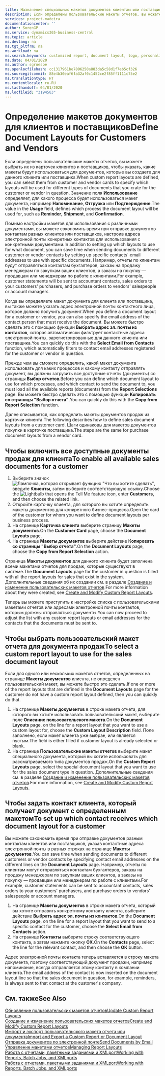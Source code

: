 ```yaml
---
title: Назначение специальных макетов документов клиентам или поставщикам | Microsoft Docs
description: Если определены пользовательские макеты отчетов, вы можете выбрать их из карточек клиентов и поставщиков, чтобы указать, что выбранные макеты будут использоваться для документов, которые вы создаете для данного клиента или поставщика.
services: project-madeira
documentationcenter: ''
author: SorenGP
ms.service: dynamics365-business-central
ms.topic: article
ms.devlang: na
ms.tgt_pltfrm: na
ms.workload: na
ms.search.keywords: customized report, document layout, logo, personalize
ms.date: 04/01/2020
ms.author: sgroespe
ms.openlocfilehash: cc1317961be7896250a883da5c58d1f7eb5cf326
ms.sourcegitcommit: 88e4b30eaf6fa32af0c1452ce2f85ff1111c75e2
ms.translationtype: HT
ms.contentlocale: ru-RU
ms.lasthandoff: 04/01/2020
ms.locfileid: "3194503"
---
```

# <a name="define-document-layouts-for-customers-and-vendors"></a><span data-ttu-id="4d4e0-103">Определение макетов документов для клиентов и поставщиков</span><span class="sxs-lookup"><span data-stu-id="4d4e0-103">Define Document Layouts for Customers and Vendors</span></span>
<span data-ttu-id="4d4e0-104">Если определены пользовательские макеты отчетов, вы можете выбрать их из карточек клиентов и поставщиков, чтобы указать, какие макеты будут использоваться для документов, которые вы создаете для данного клиента или поставщика.</span><span class="sxs-lookup"><span data-stu-id="4d4e0-104">When custom report layouts are defined, you can select them from customer and vendor cards to specify which layouts will be used for different types of documents that you crate for the customer or vendor in question.</span></span> <span data-ttu-id="4d4e0-105">Значение поля **Использование** определяет, для какого процесса будет использоваться макет документа, например **Напоминание**, **Отгрузка** или **Подтверждение**.</span><span class="sxs-lookup"><span data-stu-id="4d4e0-105">The value in the **Usage** field, defines which process the document layout will be used for, such as **Reminder**, **Shipment**, and **Confirmation**.</span></span>

<span data-ttu-id="4d4e0-106">Помимо настройки макетов для использования с различными документами, вы можете сэкономить время при отправке документов контактам разных клиентов или поставщиков, настроив адреса электронной почты конкретных контактов для использования с конкретными документами.</span><span class="sxs-lookup"><span data-stu-id="4d4e0-106">In addition to setting up which layouts to use for what document, you can save time when sending documents to different customer or vendor contacts by setting up specific contacts' email addresses to use with specific documents.</span></span> <span data-ttu-id="4d4e0-107">Например, отчеты по клиентам будут отправляться контактам бухгалтеров, заказы на продажу менеджерам по закупкам ваших клиентов, а заказы на покупку — продавцам или менеджерам по работе с клиентами.</span><span class="sxs-lookup"><span data-stu-id="4d4e0-107">For example, customer statements will be sent to accountant contacts, sales orders to your customers' purchasers, and purchase orders to vendors' salespeople or account managers.</span></span>

<span data-ttu-id="4d4e0-108">Когда вы определяете макет документа для клиента или поставщика, вы также можете указать адрес электронной почты контактного лица, которое должно получить документ.</span><span class="sxs-lookup"><span data-stu-id="4d4e0-108">When you define a document layout for a customer or vendor, you can also specify the email address of the contact person that must receive the document.</span></span> <span data-ttu-id="4d4e0-109">Вы можете быстро сделать это с помощью функции **Выбрать адрес эл. почты из контактов**, которая автоматически фильтрует контактные адреса электронной почты, зарегистрированные для данного клиента или поставщика.</span><span class="sxs-lookup"><span data-stu-id="4d4e0-109">You can quickly do this with the **Select Email from Contacts** function, which automatically filters to contact email addresses registered for the customer or vendor in question.</span></span>

<span data-ttu-id="4d4e0-110">Прежде чем вы сможете определить, какой макет документа использовать для каких процессов и какому контакту отправлять документ, вы должны загрузить все доступные отчеты (документы) со страницы **Выбор отчетов**.</span><span class="sxs-lookup"><span data-stu-id="4d4e0-110">Before you can define which document layout to use for which processes, and which contact to send the document to, you must load all the available reports (documents) from the **Report Selections** page.</span></span> <span data-ttu-id="4d4e0-111">Вы можете быстро сделать это с помощью функции **Копировать со страницы "Выбор отчета"**.</span><span class="sxs-lookup"><span data-stu-id="4d4e0-111">You can quickly do this with the **Copy from Report Selection** function.</span></span>

<span data-ttu-id="4d4e0-112">Далее описывается, как определить макеты документов продаж из карточки клиента.</span><span class="sxs-lookup"><span data-stu-id="4d4e0-112">The following describes how to define sales document layouts from a customer card.</span></span> <span data-ttu-id="4d4e0-113">Шаги одинаковы для макетов документов покупки в карточке поставщика.</span><span class="sxs-lookup"><span data-stu-id="4d4e0-113">The steps are the same for purchase document layouts from a vendor card.</span></span>

## <a name="to-enable-all-available-sales-documents-for-a-customer"></a><span data-ttu-id="4d4e0-114">Чтобы включить все доступные документы продаж для клиента</span><span class="sxs-lookup"><span data-stu-id="4d4e0-114">To enable all available sales documents for a customer</span></span>
1. <span data-ttu-id="4d4e0-115">Выберите значок ![Лампочка, которая открывает функцию "Что вы хотите сделать"](media/ui-search/search_small.png "Что вы хотите сделать"), введите **Клиенты**, затем выберите соответствующую ссылку.</span><span class="sxs-lookup"><span data-stu-id="4d4e0-115">Choose the ![Lightbulb that opens the Tell Me feature](media/ui-search/search_small.png "Tell me what you want to do") icon, enter **Customers**, and then choose the related link.</span></span>
2. <span data-ttu-id="4d4e0-116">Откройте карточку клиента, для которого вы хотите определить макеты документов для конкретного бизнес-процесса.</span><span class="sxs-lookup"><span data-stu-id="4d4e0-116">Open the card of the customer for whom you want to define document layouts per business process.</span></span>
3. <span data-ttu-id="4d4e0-117">На странице **Карточка клиента** выберите страницу **Макеты документов**.</span><span class="sxs-lookup"><span data-stu-id="4d4e0-117">On the **Customer Card** page, choose the **Document Layouts** page.</span></span>
4. <span data-ttu-id="4d4e0-118">На странице **Макеты документов** выберите действие **Копировать со страницы "Выбор отчета"**.</span><span class="sxs-lookup"><span data-stu-id="4d4e0-118">On the **Document Layouts** page, choose the **Copy from Report Selection** action.</span></span>

<span data-ttu-id="4d4e0-119">Страница **Макеты документов** для данного клиента будет заполнена всеми макетами отчетов для продаж, которые существуют в системе.</span><span class="sxs-lookup"><span data-stu-id="4d4e0-119">The **Document Layouts** page for the customer in question is filled with all the report layouts for sales that exist in the system.</span></span> <span data-ttu-id="4d4e0-120">Дополнительные сведения об их создании см. в разделе [Создание и изменение пользовательских макетов отчетов](ui-how-create-custom-report-layout.md).</span><span class="sxs-lookup"><span data-stu-id="4d4e0-120">For more information about they were created, see [Create and Modify Custom Report Layouts](ui-how-create-custom-report-layout.md).</span></span>

<span data-ttu-id="4d4e0-121">Теперь вы можете приступить к настройке списка с пользовательскими макетами отчетов или адресами электронной почты контактов, которым должны отправляться документы.</span><span class="sxs-lookup"><span data-stu-id="4d4e0-121">You can now proceed to adjust the list with any custom report layouts or email addresses for the contacts that the documents must be sent to.</span></span>

## <a name="to-select-a-custom-report-layout-to-use-for-the-sales-document-layout"></a><span data-ttu-id="4d4e0-122">Чтобы выбрать пользовательский макет отчета для документа продаж</span><span class="sxs-lookup"><span data-stu-id="4d4e0-122">To select a custom report layout to use for the sales document layout</span></span>
<span data-ttu-id="4d4e0-123">Если для одного или нескольких макетов отчетов, определенных на странице **Макеты документов** клиента, не определен пользовательский макет, вы можете быстро это сделать.</span><span class="sxs-lookup"><span data-stu-id="4d4e0-123">If one or more of the report layouts that are defined in the **Document Layouts** page for the customer do not have a custom report layout defined, then you can quickly do that.</span></span>

1. <span data-ttu-id="4d4e0-124">На странице **Макеты документов** в строке макета отчета, для которого вы хотите использовать пользовательский макет, выберите поле **Описание пользовательского макета**.</span><span class="sxs-lookup"><span data-stu-id="4d4e0-124">On the **Document Layouts** page, on the line for a report layout that you want to use a custom layout for, choose the **Custom Layout Description** field.</span></span> <span data-ttu-id="4d4e0-125">Поле заполнено, если макет клиента уже выбран, или является пустым.</span><span class="sxs-lookup"><span data-stu-id="4d4e0-125">The field is either filled if customer layout is already selected or blank.</span></span>
2. <span data-ttu-id="4d4e0-126">На странице **Пользовательские макеты отчетов** выберите макет специального документа, который вы хотите использовать для рассматриваемого типа документов продаж.</span><span class="sxs-lookup"><span data-stu-id="4d4e0-126">On the **Custom Report Layouts** page, select the special document layout that you want to use for the sales document type in question.</span></span> <span data-ttu-id="4d4e0-127">Дополнительные сведения см. в разделе [Создание и изменение пользовательских макетов отчетов](ui-how-create-custom-report-layout.md).</span><span class="sxs-lookup"><span data-stu-id="4d4e0-127">For more information, see [Create and Modify Custom Report Layouts](ui-how-create-custom-report-layout.md).</span></span>

## <a name="to-set-up-which-contact-receives-which-document-layout-for-a-customer"></a><span data-ttu-id="4d4e0-128">Чтобы задать контакт клиента, который получает документ с определенным макетом</span><span class="sxs-lookup"><span data-stu-id="4d4e0-128">To set up which contact receives which document layout for a customer</span></span>
<span data-ttu-id="4d4e0-129">Вы можете сэкономить время при отправке документов разным контактам клиентов или поставщиков, указав контактные адреса электронной почты в разных строках на странице **Макеты документов**.</span><span class="sxs-lookup"><span data-stu-id="4d4e0-129">You can save time when sending documents to different customers or vendor contacts by specifying contact email addresses on the different lines on the **Document Layouts** page.</span></span> <span data-ttu-id="4d4e0-130">Например, отчеты по клиентам могут отправляться контактам бухгалтеров, заказы на продажу менеджерам по закупкам ваших клиентов, а заказы на покупку — продавцам или менеджерам по работе с клиентами.</span><span class="sxs-lookup"><span data-stu-id="4d4e0-130">For example, customer statements can be sent to accountant contacts, sales orders to your customers' purchasers, and purchase orders to vendors' salespeople or account managers.</span></span>

1. <span data-ttu-id="4d4e0-131">На странице **Макеты документов** в строке макета отчета, который вы хотите отправить конкретному контакту клиента, выберите действие **Выбрать адрес эл. почты из контактов**.</span><span class="sxs-lookup"><span data-stu-id="4d4e0-131">On the **Document Layouts** page, on the line for a report layout that you want to send to a specific contact for the customer, choose the **Select Email from Contacts** action.</span></span>
2. <span data-ttu-id="4d4e0-132">На странице **Контакты** выберите строку соответствующего контакта, а затем нажмите кнопку **ОК**.</span><span class="sxs-lookup"><span data-stu-id="4d4e0-132">On the **Contacts** page, select the line for the relevant contact, and then choose the **OK** button.</span></span>

<span data-ttu-id="4d4e0-133">Адрес электронной почты контакта теперь вставляется в строку макета документа, поэтому соответствующий документ продажи, например напоминание, всегда отправляется этому контакту в компании клиента.</span><span class="sxs-lookup"><span data-stu-id="4d4e0-133">The email address of the contact is now inserted on the document layout line so that the sales document in question, for example, reminders, is always sent to that contact at the customer's company.</span></span>

## <a name="see-also"></a><span data-ttu-id="4d4e0-134">См. также</span><span class="sxs-lookup"><span data-stu-id="4d4e0-134">See Also</span></span>  
[<span data-ttu-id="4d4e0-135">Обновление пользовательских макетов отчетов</span><span class="sxs-lookup"><span data-stu-id="4d4e0-135">Update Custom Report Layouts</span></span>](ui-update-report-layouts.md)  
[<span data-ttu-id="4d4e0-136">Создание и изменение пользовательских макетов отчетов</span><span class="sxs-lookup"><span data-stu-id="4d4e0-136">Create and Modify Custom Report Layouts</span></span>](ui-how-create-custom-report-layout.md)  
[<span data-ttu-id="4d4e0-137">Импорт и экспорт пользовательского макета отчета или документа</span><span class="sxs-lookup"><span data-stu-id="4d4e0-137">Import and Export a Custom Report or Document Layout</span></span>](ui-how-import-and-export-report-layout.md)  
[<span data-ttu-id="4d4e0-138">Отправка документов по электронной почте</span><span class="sxs-lookup"><span data-stu-id="4d4e0-138">Send Documents by Email</span></span>](ui-how-send-documents-email.md)  
[<span data-ttu-id="4d4e0-139">Управление макетами отчетов</span><span class="sxs-lookup"><span data-stu-id="4d4e0-139">Managing Report Layouts</span></span>](ui-manage-report-layouts.md)  
[<span data-ttu-id="4d4e0-140">Работа с отчетами, пакетными заданиями и XMLport</span><span class="sxs-lookup"><span data-stu-id="4d4e0-140">Working with Reports, Batch Jobs, and XMLports</span></span>](ui-work-report.md)  
[<span data-ttu-id="4d4e0-141">Работа с отчетами, пакетными заданиями и XMLport</span><span class="sxs-lookup"><span data-stu-id="4d4e0-141">Working with Reports, Batch Jobs, and XMLports</span></span>](ui-work-report.md)  
